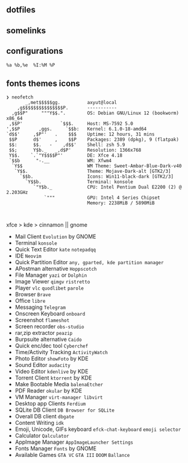## dotfiles

## somelinks

## configurations

    %a %b,%e  %I:%M %P

## fonts themes icons

```
❯ neofetch
       _,met$$$$$gg.          axyut@local
    ,g$$$$$$$$$$$$$$$P.       -----------
  ,g$$P"     """Y$$.".        OS: Debian GNU/Linux 12 (bookworm) x86_64
 ,$$P'              `$$$.     Host: MS-7592 5.0
',$$P       ,ggs.     `$$b:   Kernel: 6.1.0-18-amd64
`d$$'     ,$P"'   .    $$$    Uptime: 12 hours, 31 mins
 $$P      d$'     ,    $$P    Packages: 2389 (dpkg), 9 (flatpak)
 $$:      $$.   -    ,d$$'    Shell: zsh 5.9
 $$;      Y$b._   _,d$P'      Resolution: 1366x768
 Y$$.    `.`"Y$$$$P"'         DE: Xfce 4.18
 `$$b      "-.__              WM: Xfwm4
  `Y$$                        WM Theme: Sweet-Ambar-Blue-Dark-v40
   `Y$$.                      Theme: Mojave-Dark-alt [GTK2/3]
     `$$b.                    Icons: Win11-black-dark [GTK2/3]
       `Y$$b.                 Terminal: konsole
          `"Y$b._             CPU: Intel Pentium Dual E2200 (2) @ 2.203GHz
              `"""            GPU: Intel 4 Series Chipset
                              Memory: 2238MiB / 5890MiB



```

xfce > kde > cinnamon || gnome

-   Mail Client `Evolution` by GNOME
-   Terminal `konsole`
-   Quick Text Editor `kate` `notepadqq`
-   IDE `Neovim`
-   Quick Partition Editor `any, gparted, kde partition manager`
-   APostman alternative `Hoppscotch`
-   File Manager `yazi` or `Dolphin`
-   Image Viewer `qimgv` `ristretto`
-   Player `vlc` `quodlibet` `parole`
-   Browser `Brave`
-   Office `libre`
-   Messaging `Telegram`
-   Onscreen Keyboard `onboard`
-   Screenshot `flameshot`
-   Screen recorder `obs-studio`
-   rar,zip extractor `peazip`
-   Burpsuite alternative `Caido`
-   Quick enc/dec tool `Cyberchef`
-   Time/Activity Tracking `ActivityWatch`
-   Photo Editor `showFoto` by KDE
-   Sound Editor `audacity`
-   Video Editor `kdenlive` by KDE
-   Torrent Client `ktorrent` by KDE
-   Make Bootable Media `balenaEtcher`
-   PDF Reader `okular` by KDE
-   VM Manager `virt-manager libvirt`
-   Desktop app Clients `Ferdium`
-   SQLite DB Client `DB Browser for SQLite`
-   Overall DB client `dbgate`
-   Content Writing `idk`
-   Emoji, Unicode, GIFs keyboard `efck-chat-keyboard` `emoji selector`
-   Calculator `Qalculator`
-   AppImage Manager `AppImageLauncher Settings`
-   Fonts Manager `Fonts` by GNOME
-   Available Games `GTA VC` `GTA III` `DOOM` `Ballance`
